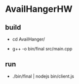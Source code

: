 # AvailHangerHW

## build

- cd AvailHanger/

- g++ -o bin/final src/main.cpp

## run

- ./bin/final | nodejs bin/client.js
